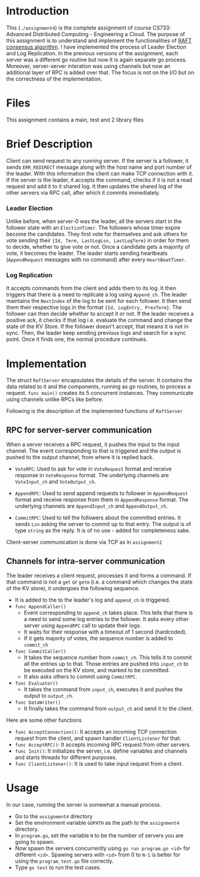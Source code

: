 # Introduction

This (`./assignment4`) is the complete assignment of course CS733: Advanced Distributed Computing - Engineering a Cloud. 
The purpose of this assignment is to understand and implement the functionalities of [RAFT consensus algorithm](https://raft.github.io/). I have implemented the process of Leader Election and Log Replication. In the previous versions of the assignment, each server was a different go routine but now it is again separate go process. Moreover, server-server interation was using channels but now an additional layer of RPC is added over that. The focus is not on the I/O but on the correctness of the implementation.

# Files

This assignment contains a main, test and 2 library files

# Brief Description

Client can send request to any running server. If the server is a follower, it sends `ERR_REDIRECT` message along with the host name 
and port number of the leader. With this information the client can make TCP connection with it.
If the server is the leader, it accepts the command, checks if it is not a read request and add it to it shared log.
It then updates the shared log of the other servers via RPC call, after which it commits immediately.

### Leader Election
Unlike before, when server-0 was the leader, all the servers start in the follower state with an `ElectionTimer`.
The followers whose timer expire become the candidates. They first vote for themselves
and ask others for vote sending their `{Id, Term, LastLogLsn, LastLogTerm}` in order for them to decide, whether to give vote or not.
Once a candidate gets a majority of vote, it becomes the leader.
The leader starts sending heartbeats (`AppendRequest` messages with no command) after every `HeartBeatTimer`.

### Log Replication
It accepts commands from the client and adds them to its log. It then triggers that there is a need to replicate a log using `Append_ch`.
The leader maintains the `NextIndex` of the log to be sent for each follower. It then send them their respective logs in the format `{Id, LogEntry, PrevTerm}`. The follower can then decide whether to accept it or not.
If the leader receives a positive ack, it checks if that log i.e. evaluate the command and change the state of the KV Store.
If the follower doesn't accept, that means it is not in sync. Then, the leader keep sending previous logs and search for a sync point.
Once it finds one, the normal procedure continues.

# Implementation

The struct `RaftServer` encapsulates the details of the server.
It contains the data related to it and the components, running as go routines, to process a request.
`func main()` creates its 5 concurrent instances. They communicate using channels unlike RPCs like before.

Following is the description of the implemented functions of `RaftServer`
## RPC for server-server communication
When a server receives a RPC request, it pushes the input to the input channel. The event corresponding to that is triggered and the output is pushed to the output channel, from where it is replied back.

 - `VoteRPC`: Used to ask for vote in `VoteRequest` format and receive response in `VoteResponse` format. The underlying channels are `VoteInput_ch` and `VoteOutput_ch`.

 - `AppendRPC`: Used to send append requests to follower in `AppendRequest` format and receive response from them in `AppendResponse` format. The underlying channels are `AppendInput_ch` and `AppendOutput_ch`.

 - `CommitRPC`: Used to tell the followers about the committed entries. It sends `Lsn` asking the server to commit up to that entry. The output is of type `string` as the reply. It is of no use - added for completeness sake.

Client-server communication is done via TCP as in `assignment2`

## Channels for intra-server communication
The leader receives a client request, processes it and forms a command.
If that command is not a `get` or `getm` (i.e. a command which changes the state of the KV store), it undergoes the following sequence.

 - It is added to the to the leader's log and `append_ch` is triggered.
 - `func AppendCaller()`
   - Event corresponding to `append_ch` takes place. This tells that there is a need to send some log entries to the follower. It asks every other server using `AppendRPC` call to update their logs.
   - It waits for their response with a timeout of 1 second (hardcoded).
   - If it gets majority of votes, the sequence number is added to `commit_ch`
 - `func CommitCaller()`
   - It takes the sequence number from `commit_ch`. This tells it to commit all the entries up to that. Those entries are pushed into `input_ch` to be executed on the KV store, and marked to be committed.
   - It also asks others to commit using `CommitRPC`.
 - `func Evaluator()`
   - It takes the command from `input_ch`, executes it and pushes the output to `output_ch`.
 - `func DataWriter()`
   - It finally takes the command from `output_ch` and send it to the client.
 
Here are some other functions

 - `func AcceptConnection()`: It accepts an incoming TCP connection request from the client, and spawn handler `ClientListener` for that.
 - `func AcceptRPC()`: It accepts incoming RPC request from other servers.
 - `func Init()`: It initializes the server, i.e. define variables and channels and starts threads for different purposes.
 - `func ClientListener()`: It is used to take input request from a client.
 
# Usage

In our case, running the server is somewhat a manual process.

 - Go to the `assignment4` directory
 - Set the environment variable `GOPATH` as the path to the `assignment4` directory.
 - In `program.go`, set the variable `N` to be the number of servers you are going to spawn.
 - Now spawn the servers concurrently using `go run program.go <id>` for different `<id>`. Spawing servers with `<id>` from 0 to `N-1` is better for using the `program_test.go` file correctly.
 - Type `go test` to run the test cases.
 
